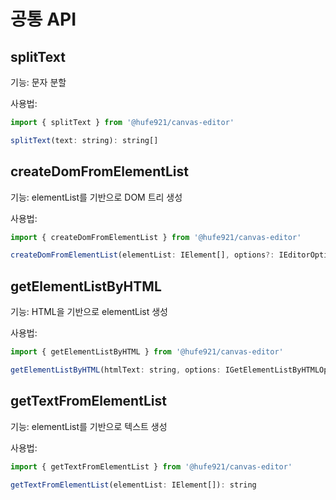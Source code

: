 # 공통 API

## splitText

기능: 문자 분할

사용법:

```javascript
import { splitText } from '@hufe921/canvas-editor'

splitText(text: string): string[]
```

## createDomFromElementList

기능: elementList를 기반으로 DOM 트리 생성

사용법:

```javascript
import { createDomFromElementList } from '@hufe921/canvas-editor'

createDomFromElementList(elementList: IElement[], options?: IEditorOption): HTMLDivElement
```

## getElementListByHTML

기능: HTML을 기반으로 elementList 생성

사용법:

```javascript
import { getElementListByHTML } from '@hufe921/canvas-editor'

getElementListByHTML(htmlText: string, options: IGetElementListByHTMLOption): IElement[]
```

## getTextFromElementList

기능: elementList를 기반으로 텍스트 생성

사용법:

```javascript
import { getTextFromElementList } from '@hufe921/canvas-editor'

getTextFromElementList(elementList: IElement[]): string
```
